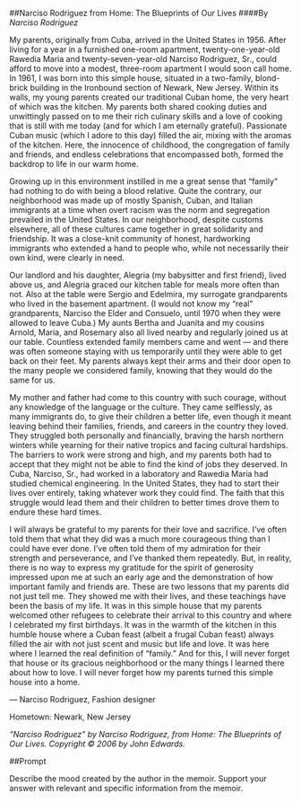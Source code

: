 ##Narciso Rodriguez from Home: The Blueprints of Our Lives
####By <i>Narciso Rodriguez</i>
<p>My parents, originally from Cuba, arrived in the United States in 1956. After living for a year in a furnished one-room apartment, twenty-one-year-old Rawedia Maria and twenty-seven-year-old Narciso Rodriguez, Sr., could afford to move into a modest, three-room apartment I would soon call home.
In 1961, I was born into this simple house, situated in a two-family, blond-brick building in the Ironbound section of Newark, New Jersey. Within its walls, my young parents created our traditional Cuban home, the very heart of which was the kitchen. My parents both shared cooking duties and unwittingly passed on to me their rich culinary skills and a love of cooking that is still with me today (and for which I am eternally grateful). Passionate Cuban music (which I adore to this day) filled the air, mixing with the aromas of the kitchen. Here, the innocence of childhood, the congregation of family and friends, and endless celebrations that encompassed both, formed the backdrop to life in our warm home.</p>
<p>Growing up in this environment instilled in me a great sense that “family” had nothing to do with being a blood relative. Quite the contrary, our neighborhood was made up of mostly Spanish, Cuban, and Italian immigrants at a time when overt racism was the norm and segregation prevailed in the United States. In our neighborhood, despite customs elsewhere, all of these cultures came together in great solidarity and friendship. It was a close-knit community of honest, hardworking immigrants who extended a hand to people who, while not necessarily their own kind, were clearly in need.</p>
<p>Our landlord and his daughter, Alegria (my babysitter and first friend), lived above us, and Alegria graced our kitchen table for meals more often than not. Also at the table were Sergio and Edelmira, my surrogate grandparents who lived in the basement apartment. (I would not know my “real” grandparents, Narciso the Elder and Consuelo, until 1970 when they were allowed to leave Cuba.) My aunts Bertha and Juanita and my cousins Arnold, Maria, and Rosemary also all lived nearby and regularly joined us at our table. Countless extended family members came and went — and there was often someone staying with us temporarily until they were able to get back on their feet. My parents always kept their arms and their door open to the many people we considered family, knowing that they would do the same for us.</p>
<p>My mother and father had come to this country with such courage, without any knowledge of the language or the culture. They came selflessly, as many immigrants do, to give their children a better life, even though it meant leaving behind their families, friends, and careers in the country they loved. They struggled both personally and financially, braving the harsh northern winters while yearning for their native tropics and facing cultural hardships. The barriers to work were strong and high, and my parents both had to accept that they might not be able to find the kind of jobs they deserved. In Cuba, Narciso, Sr., had worked in a laboratory and Rawedia Maria had studied chemical engineering. In the United States, they had to start their lives over entirely, taking whatever work they could find. The faith that this struggle would lead them and their children to better times drove them to endure these hard times.</p>
<p>I will always be grateful to my parents for their love and sacrifice. I’ve often told them that what they did was a much more courageous thing than I could have ever done. I’ve often told them of my admiration for their strength and perseverance, and I’ve thanked them repeatedly. But, in reality, there is no way to express my gratitude for the spirit of generosity impressed upon me at such an early age and the demonstration of how important family and friends are. These are two lessons that my parents did not just tell me. They showed me with their lives, and these teachings have been the basis of my life.
It was in this simple house that my parents welcomed other refugees to celebrate their arrival to this country and where I celebrated my first birthdays. It was in the warmth of the kitchen in this humble house where a Cuban feast (albeit a frugal Cuban feast) always filled the air with not just scent and music but life and love. It was here where I learned the real definition of “family.” And for this, I will never forget that house or its gracious neighborhood or the many things I learned there about how to love. I will never forget how my parents turned this simple house into a home.</p>
<p>— Narciso Rodriguez, Fashion designer</p>
<p>Hometown: Newark, New Jersey</p>
<p><i>“Narciso Rodriguez” by Narciso Rodriguez, from Home: The Blueprints of Our Lives. Copyright © 2006 by John Edwards.</i></p>
##Prompt
<p>Describe the mood created by the author in the memoir. Support your answer with relevant and specific information from the memoir.</p>